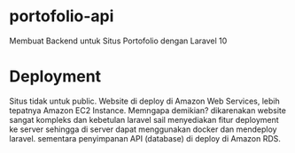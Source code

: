 # portofolio-api
Membuat Backend untuk Situs Portofolio dengan Laravel 10

# Deployment
Situs tidak untuk public. Website di deploy di Amazon Web Services, lebih tepatnya Amazon EC2 Instance. Memngapa demikian? dikarenakan website sangat kompleks dan kebetulan laravel sail menyediakan fitur deployment ke server sehingga di server dapat menggunakan docker dan mendeploy laravel. sementara penyimpanan API (database) di deploy di Amazon RDS.
